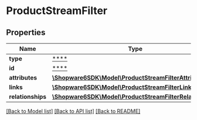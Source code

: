 # ProductStreamFilter

## Properties
Name | Type | Description | Notes
------------ | ------------- | ------------- | -------------
**type** | [****](.md) |  | [optional] 
**id** | [****](.md) |  | [optional] 
**attributes** | [**\Shopware6SDK\Model\ProductStreamFilterAttributes**](ProductStreamFilterAttributes.md) |  | [optional] 
**links** | [**\Shopware6SDK\Model\ProductStreamFilterLinks**](ProductStreamFilterLinks.md) |  | [optional] 
**relationships** | [**\Shopware6SDK\Model\ProductStreamFilterRelationships**](ProductStreamFilterRelationships.md) |  | [optional] 

[[Back to Model list]](../../README.md#documentation-for-models) [[Back to API list]](../../README.md#documentation-for-api-endpoints) [[Back to README]](../../README.md)


